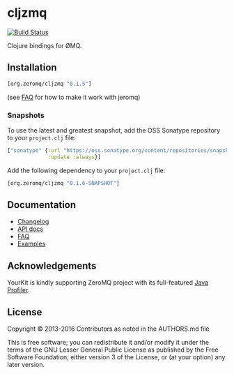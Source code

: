 # cljzmq

[![Build Status](https://travis-ci.org/zeromq/cljzmq.png)](https://travis-ci.org/zeromq/cljzmq)

Clojure bindings for ØMQ.

## Installation

```clj
[org.zeromq/cljzmq "0.1.5"]
```
(see [FAQ](https://github.com/zeromq/cljzmq/wiki/FAQ) for how to make it work with jeromq)

### Snapshots

To use the latest and greatest snapshot, add the OSS Sonatype repository to your `project.clj` file:

```clj
["sonatype" {:url "https://oss.sonatype.org/content/repositories/snapshots"
             :update :always}]
```

Add the following dependency to your `project.clj` file:

```clj
[org.zeromq/cljzmq "0.1.6-SNAPSHOT"]
```

## Documentation

* [Changelog](https://github.com/zeromq/cljzmq/blob/master/CHANGES.md)
* [API docs](http://zeromq.github.io/cljzmq)
* [FAQ](https://github.com/zeromq/cljzmq/wiki/FAQ)
* [Examples](https://github.com/trevorbernard/cljzmq-examples)

## Acknowledgements

YourKit is kindly supporting ZeroMQ project with its full-featured [Java Profiler](http://www.yourkit.com/java/profiler/index.jsp).

## License

Copyright © 2013-2016 Contributors as noted in the AUTHORS.md file

This is free software; you can redistribute it and/or modify it under the terms
of the GNU Lesser General Public License as published by the Free Software
Foundation; either version 3 of the License, or (at your option) any later
version.
